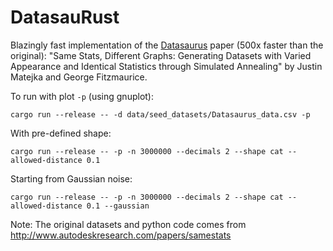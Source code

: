 # DatasauRust

Blazingly fast implementation of the [Datasaurus](https://www.autodesk.com/research/publications/same-stats-different-graphs) paper (500x faster than the original): "Same Stats, Different Graphs: Generating Datasets with Varied Appearance and Identical Statistics through Simulated Annealing" by Justin Matejka and George Fitzmaurice.

To run with plot `-p` (using gnuplot):
```
cargo run --release -- -d data/seed_datasets/Datasaurus_data.csv -p
```

With pre-defined shape:
```
cargo run --release -- -p -n 3000000 --decimals 2 --shape cat --allowed-distance 0.1
```

Starting from Gaussian noise:
```
cargo run --release -- -p -n 3000000 --decimals 2 --shape cat --allowed-distance 0.1 --gaussian
```


Note: The original datasets and python code comes from http://www.autodeskresearch.com/papers/samestats
